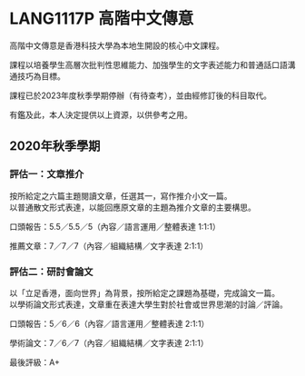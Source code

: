 # LANG1117P 高階中文傳意
高階中文傳意是香港科技大學為本地生開設的核心中文課程。

課程以培養學生高層次批判性思維能力、加強學生的文字表述能力和普通話口語溝通技巧為目標。

課程已於2023年度秋季學期停辦（有待查考），並由經修訂後的科目取代。

有鑑及此，本人決定提供以上資源，以供參考之用。

## 2020年秋季學期

### 評估一：文章推介

按所給定之六篇主題閱讀文章，任選其一，寫作推介小文一篇。<br>以普通散文形式表達，以能回應原文章的主題為推介文章的主要構思。

口頭報告：5.5／5.5／5（內容／語言運用／整體表達 1:1:1）

推薦文章：7／7／7（內容／組織結構／文字表達 2:1:1）

### 評估二：研討會論文

以「立足香港，面向世界」為背景，按所給定之課題為基礎，完成論文一篇。<br>以學術論文形式表達，文章重在表達大學生對於社會或世界思潮的討論／評論。

口頭報告：5／6／6（內容／語言運用／整體表達 2:1:1）

學術論文：7／6／7（內容／組織結構／文字表達 2:1:1）

最後評級：A+
